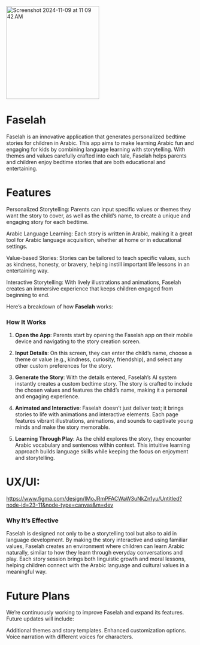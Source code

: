 <img width="248" alt="Screenshot 2024-11-09 at 11 09 42 AM" src="https://github.com/user-attachments/assets/f7d466eb-b9d3-4d18-b93f-9d46b13af5b8">

# Faselah

Faselah is an innovative application that generates personalized bedtime stories for children in Arabic. This app aims to make learning Arabic fun and engaging for kids by combining language learning with storytelling. With themes and values carefully crafted into each tale, Faselah helps parents and children enjoy bedtime stories that are both educational and entertaining.

# Features
Personalized Storytelling: Parents can input specific values or themes they want the story to cover, as well as the child’s name, to create a unique and engaging story for each bedtime.

Arabic Language Learning: Each story is written in Arabic, making it a great tool for Arabic language acquisition, whether at home or in educational settings.

Value-based Stories: Stories can be tailored to teach specific values, such as kindness, honesty, or bravery, helping instill important life lessons in an entertaining way.

Interactive Storytelling: With lively illustrations and animations, Faselah creates an immersive experience that keeps children engaged from beginning to end.


Here’s a breakdown of how **Faselah** works:

### How It Works

1. **Open the App**: Parents start by opening the Faselah app on their mobile device and navigating to the story creation screen.

2. **Input Details**: On this screen, they can enter the child’s name, choose a theme or value (e.g., kindness, curiosity, friendship), and select any other custom preferences for the story.

3. **Generate the Story**: With the details entered, Faselah’s AI system instantly creates a custom bedtime story. The story is crafted to include the chosen values and features the child’s name, making it a personal and engaging experience.

4. **Animated and Interactive**: Faselah doesn’t just deliver text; it brings stories to life with animations and interactive elements. Each page features vibrant illustrations, animations, and sounds to captivate young minds and make the story memorable.

5. **Learning Through Play**: As the child explores the story, they encounter Arabic vocabulary and sentences within context. This intuitive learning approach builds language skills while keeping the focus on enjoyment and storytelling.

# UX/UI:
https://www.figma.com/design/IMoJRmPFACWaW3uNkZn1yu/Untitled?node-id=23-11&node-type=canvas&m=dev

### Why It’s Effective

Faselah is designed not only to be a storytelling tool but also to aid in language development. By making the story interactive and using familiar values, Faselah creates an environment where children can learn Arabic naturally, similar to how they learn through everyday conversations and play. Each story session brings both linguistic growth and moral lessons, helping children connect with the Arabic language and cultural values in a meaningful way.
# Future Plans
We’re continuously working to improve Faselah and expand its features. Future updates will include:

Additional themes and story templates.
Enhanced customization options.
Voice narration with different voices for characters.

